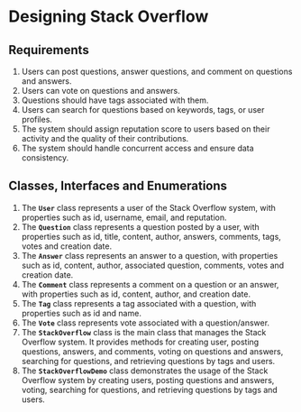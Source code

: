# Designing Stack Overflow

## Requirements
1. Users can post questions, answer questions, and comment on questions and answers.
2. Users can vote on questions and answers.
3. Questions should have tags associated with them.
4. Users can search for questions based on keywords, tags, or user profiles.
5. The system should assign reputation score to users based on their activity and the quality of their contributions.
6. The system should handle concurrent access and ensure data consistency.

## Classes, Interfaces and Enumerations
1. The **`User`** class represents a user of the Stack Overflow system, with properties such as id, username, email, and reputation.
2. The **`Question`** class represents a question posted by a user, with properties such as id, title, content, author, answers, comments, tags, votes and creation date.
3. The **`Answer`** class represents an answer to a question, with properties such as id, content, author, associated question, comments, votes and creation date.
4. The **`Comment`** class represents a comment on a question or an answer, with properties such as id, content, author, and creation date.
5. The **`Tag`** class represents a tag associated with a question, with properties such as id and name.
6. The **`Vote`** class represents vote associated with a question/answer.
7. The **`StackOverflow`** class is the main class that manages the Stack Overflow system. It provides methods for creating user, posting questions, answers, and comments, voting on questions and answers, searching for questions, and retrieving questions by tags and users.
8.  The **`StackOverflowDemo`** class demonstrates the usage of the Stack Overflow system by creating users, posting questions and answers, voting, searching for questions, and retrieving questions by tags and users.